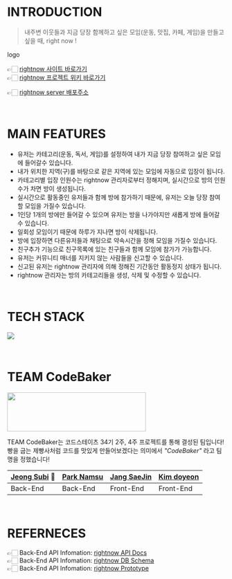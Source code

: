 # INTRODUCTION
> 내주변 이웃들과 지금 당장 함께하고 싶은 모임(운동, 맛집, 카페, 게임)을 만들고 싶을 때, right now !

logo

👉🏻 [rightnow 사이트 바로가기]()  
👉🏻 [rightnow 프로젝트 위키 바로가기](https://github.com/codestates/moyeora/wiki)

👉🏻 [rightnow server 배포주소](http://rightnow.p-e.kr/)

<br>

# MAIN FEATURES
- 유저는 카테고리(운동, 독서, 게임)를 설정하여 내가 지금 당장 참여하고 싶은 모임에 들어갈수 있습니다.
- 내가 위치한 지역(구)를 바탕으로 같은 지역에 있는 모임에 자동으로 입장이 됩니다.
- 카테고리별 입장 인원수는 rightnow 관리자로부터 정해지며, 실시간으로 방의 인원수가 차면 방이 생성됩니다.
- 실시간으로 활동중인 유저들과 함께 방에 참가하기 때문에, 유저는 오늘 당장 참여할 모임을 가질수 있습니다.
- 1인당 1개의 방에만 들어갈 수 있으며 유저는 방을 나가야지만 새롭게 방에 들어갈 수 있습니다.
- 일회성 모임이기 때문에 하루가 지나면 방이 삭제됩니다.
- 방에 입장하면 다른유저들과 채팅으로 약속시간을 정해 모임을 가질수 있습니다.
- 친구추가 기능으로 친구목록에 있는 친구들과 함께 모임에 참가가 가능합니다.
- 유저는 커뮤니티 매너를 지키지 않는 사람들을 신고할 수 있습니다.
- 신고된 유저는 rightnow 관리자에 의해 정해진 기간동안 활동정지 상태가 됩니다.
- rightnow 관리자는 방의 카테고리들을 생성, 삭제 및 수정할 수 있습니다.

<br>

# TECH STACK

![](https://cdn.discordapp.com/attachments/916188054576844830/928145963015626832/2022-01-05_1.40.27.png)

<br>

# TEAM CodeBaker
<img src="https://cdn.discordapp.com/attachments/870468027773251616/923224816339783690/KakaoTalk_Photo_2021-12-22-23-44-50.jpeg" width="320" height="90"></img>

TEAM CodeBaker는 코드스테이츠 34기 2주, 4주 프로젝트를 통해 결성된 팀입니다!  
빵을 굽는 제빵사처럼 코드를 맛있게 만들어보겠다는 의미에서 _"CodeBaker"_ 라고 팀명을 정했습니다!

|[Jeong Subi](https://github.com/JeongSubi) 👑|[Park Namsu](https://github.com/PARKNAMSU)|[Jang SaeJin](https://github.com/JangSeBaRi)|[Kim doyeon](https://github.com/kimdoyeonn)
|-----|-----|-----|----|
|Back-End|Back-End|Front-End|Front-End|

<br>

# REFERNECES
👉🏻 Back-End API Infomation: [rightnow API Docs](https://moyeora.gitbook.io/api-docs/QKwZQ5JnuOYEc4zO35aw/)  
👉🏻 Back-End API Infomation: [rightnow DB Schema](https://dbdiagram.io/d/61cbba0d3205b45b73d01dca)  
👉🏻 Back-End API Infomation: [rightnow Prototype](https://www.figma.com/proto/ffXiZogbhOdGHm4b1FjDoU/Right-now?node-id=37%3A841&scaling=min-zoom&page-id=0%3A1&starting-point-node-id=37%3A964&show-proto-sidebar=1)  
